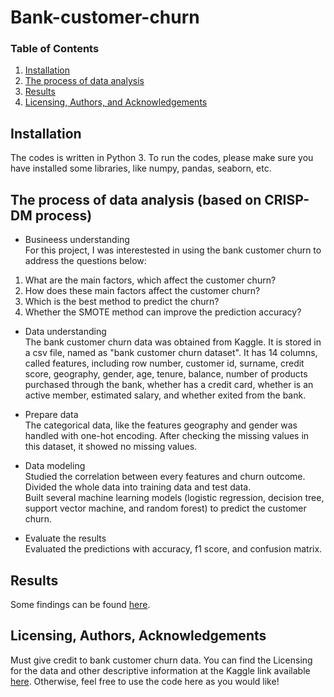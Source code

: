 # Bank-customer-churn
### Table of Contents

1. [Installation](#installation)
2. [The process of data analysis](#analysis)
4. [Results](#results)
5. [Licensing, Authors, and Acknowledgements](#licensing)

## Installation <a name="installation"></a>

The codes is written in Python 3. To run the codes, please make sure you have installed some libraries, like numpy, pandas, seaborn, etc.

## The process of data analysis (based on CRISP-DM process) <a name="analysis"></a>
- Busineess understanding <br>
For this project, I was interestested in using the bank customer churn to address the questions below:
1. What are the main factors, which affect the customer churn?
2. How does these main factors affect the customer churn?
3. Which is the best method to predict the churn?
4. Whether the SMOTE method can improve the prediction accuracy?

- Data understanding <br>
The bank customer churn data was obtained from Kaggle. It is stored in a csv file, named as "bank customer churn dataset". It has 14 columns, called features, including row number, customer id, surname, credit score, geography, gender, age, tenure, balance, number of products purchased through the bank, whether has a credit card, whether is an active member, estimated salary, and whether exited from the bank. <br>

- Prepare data <br>
The categorical data, like the features geography and gender was handled with one-hot encoding.
After checking the missing values in this dataset, it showed no missing values.

- Data modeling <br>
Studied the correlation between every features and churn outcome. <br>
Divided the whole data into training data and test data. <br>
Built several machine learning models (logistic regression, decision tree, support vector machine, and random forest) to predict the customer churn.

- Evaluate the results <br>
Evaluated the predictions with accuracy, f1 score, and confusion matrix.

## Results<a name="results"></a>

Some findings can be found [here](https://medium.com/@ZiyangZhang/what-matters-for-bank-customer-churn-fae204a35b8c).

## Licensing, Authors, Acknowledgements<a name="licensing"></a>

Must give credit to bank customer churn data.  You can find the Licensing for the data and other descriptive information at the Kaggle link available [here](https://www.kaggle.com/santoshd3/bank-customers).  Otherwise, feel free to use the code here as you would like! 

